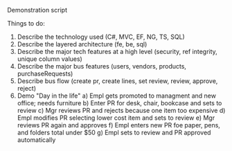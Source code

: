   Demonstration script

Things to do:

  1) Describe the technology used (C#, MVC, EF, NG, TS, SQL)
  2) Describe the layered architecture (fe, be, sql)
  3) Describe the major tech features at a high level (security, ref integrity, unique column values)
  4) Describe the major bus features (users, vendors, products, purchaseRequests)
  5) Describe bus flow (create pr, create lines, set review, review, approve, reject)
  6) Demo "Day in the life"
    a) Empl gets promoted to managment and new office; needs furniture
    b) Enter PR for desk, chair, bookcase and sets to review
    c) Mgr reviews PR and rejects because one item too expensive
    d) Empl modifies PR selecting lower cost item and sets to review
    e) Mgr reviews PR again and approves
    f) Empl enters new PR foe paper, pens, and folders total under $50
    g) Empl sets to review and PR approved automatically